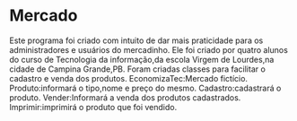 # Mercado
  Este programa foi criado com intuito de dar mais praticidade para os administradores e usuários do mercadinho.
 Ele foi criado por quatro alunos do curso de Tecnologia da informação,da escola Virgem de Lourdes,na cidade de Campina Grande,PB.
 Foram criadas classes para facilitar o cadastro e venda dos produtos.
  EconomizaTec:Mercado fictício.
  Produto:informará o tipo,nome e preço do mesmo.
  Cadastro:cadastrará o produto.
  Vender:Informará a venda dos produtos cadastrados.
  Imprimir:imprimirá o produto que foi vendido.
